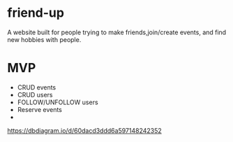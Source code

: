 # friend-up
 A website built for people trying to make friends,join/create events, and find new hobbies with people.

# MVP
 * CRUD events
 * CRUD users
 * FOLLOW/UNFOLLOW users
 * Reserve events
 * 
https://dbdiagram.io/d/60dacd3ddd6a597148242352
